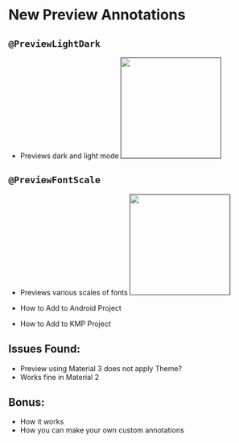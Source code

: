 # New Preview Annotations

## `@PreviewLightDark`
 - Previews dark and light mode
   [<img src="https://github.com/realityexpander/ComposePreviewAnnotations/assets/5157474/e95eb5bf-11d6-49a6-88d8-a9c7c2302dab" width="200">]()

## `@PreviewFontScale`
 - Previews various scales of fonts
[<img src="https://github.com/realityexpander/ComposePreviewAnnotations/assets/5157474/81fcd81d-4d3f-4b77-8f6f-7bc3d0a3dd4b" width="200">]()

- How to Add to Android Project
- How to Add to KMP Project

## Issues Found:
- Preview using Material 3 does not apply Theme?
- Works fine in Material 2

## Bonus:
- How it works
- How you can make your own custom annotations
